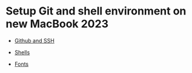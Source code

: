 # Setup Git and shell environment on new MacBook 2023

- [Github and SSH](./github-ssh.md)

- [Shells](./shells.md)

- [Fonts](./fonts.md)
